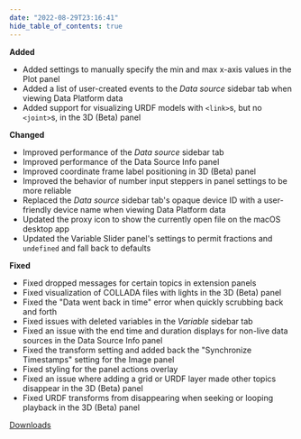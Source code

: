 ```yaml
---
date: "2022-08-29T23:16:41"
hide_table_of_contents: true
---
```

**Added**
- Added settings to manually specify the min and max x-axis values in the Plot panel
- Added a list of user-created events to the _Data source_ sidebar tab when viewing Data Platform data 
- Added support for visualizing URDF models with `<link>`s, but no `<joint>`s, in the 3D (Beta) panel

**Changed**
- Improved performance of the _Data source_ sidebar tab
- Improved performance of the Data Source Info panel
- Improved coordinate frame label positioning in 3D (Beta) panel
- Improved the behavior of number input steppers in panel settings to be more reliable 
- Replaced the _Data source_ sidebar tab's opaque device ID with a user-friendly device name when viewing Data Platform data 
- Updated the proxy icon to show the currently open file on the macOS desktop app
- Updated the Variable Slider panel's settings to permit fractions and `undefined` and fall back to defaults

**Fixed**
- Fixed dropped messages for certain topics in extension panels
- Fixed visualization of COLLADA files with lights in the 3D (Beta) panel 
- Fixed the "Data went back in time" error when quickly scrubbing back and forth 
- Fixed issues with deleted variables in the _Variable_ sidebar tab
- Fixed an issue with the end time and duration displays for non-live data sources in the Data Source Info panel 
- Fixed the transform setting and added back the "Synchronize Timestamps" setting for the Image panel 
- Fixed styling for the panel actions overlay 
- Fixed an issue where adding a grid or URDF layer made other topics disappear in the 3D (Beta) panel
- Fixed URDF transforms from disappearing when seeking or looping playback in the 3D (Beta) panel
<!-- truncate -->
[Downloads](https://github.com/foxglove/studio/releases/tag/v1.24.0)
